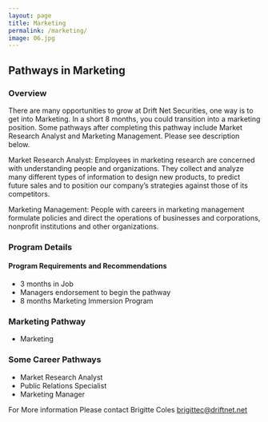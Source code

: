 ```yaml
---
layout: page
title: Marketing
permalink: /marketing/
image: 06.jpg
---
```

## Pathways in Marketing
### Overview
There are many opportunities to grow at Drift Net Securities, one way is to get into Marketing. In a short 8 months, you could transition into a marketing position. Some pathways after completing this pathway include Market Research Analyst and Marketing Management. Please see description below.

Market Research Analyst: Employees in marketing research are concerned with
understanding people and organizations. They collect and analyze many different
types of information to design new products, to predict future sales and to
position our company’s strategies against those of its competitors.

Marketing Management: People with careers in marketing management
formulate policies and direct the operations of businesses and corporations,
nonprofit institutions and other organizations.

### Program Details

#### Program Requirements and Recommendations
* 3 months in Job
* Managers endorsement to begin the pathway
* 8 months Marketing Immersion Program

### Marketing Pathway
* Marketing

### Some Career Pathways
* Market Research Analyst
* Public Relations Specialist
* Marketing Manager

For More information
Please contact 	Brigitte Coles <brigittec@driftnet.net>
